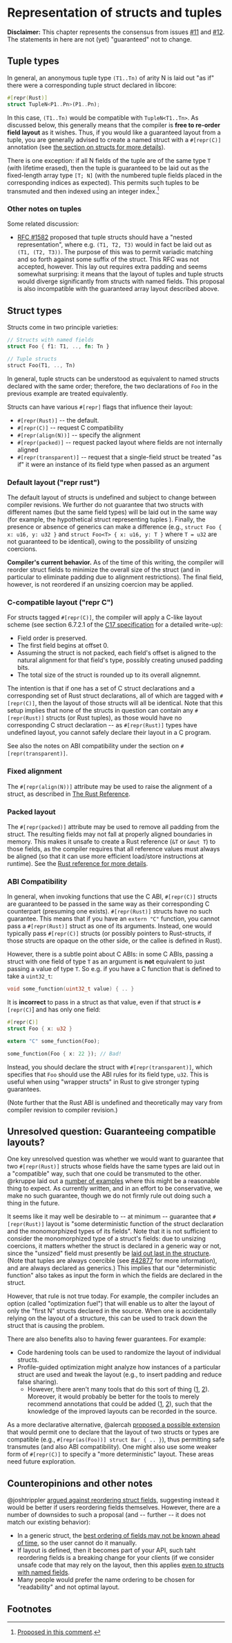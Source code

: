 # Representation of structs and tuples

**Disclaimer:** This chapter represents the consensus from issues
[#11] and [#12].  The statements in here are not (yet) "guaranteed"
not to change.

[#11]: https://github.com/rust-rfcs/unsafe-code-guidelines/issues/11
[#12]: https://github.com/rust-rfcs/unsafe-code-guidelines/issues/12

## Tuple types

In general, an anonymous tuple type `(T1..Tn)` of arity N is laid out
"as if" there were a corresponding tuple struct declared in libcore:

```rust
#[repr(Rust)]
struct TupleN<P1..Pn>(P1..Pn);
```

In this case, `(T1..Tn)` would be compatible with `TupleN<T1..Tn>`.
As discussed below, this generally means that the compiler is **free
to re-order field layout** as it wishes. Thus, if you would like a
guaranteed layout from a tuple, you are generally advised to create a
named struct with a `#[repr(C)]` annotation (see [the section on
structs for more details](#structs)).

There is one exception: if all N fields of the tuple are of the same
type `T` (with lifetime erased), then the tuple is guaranteed to be
laid out as the fixed-length array type `[T; N]` (with the numbered
tuple fields placed in the corresponding indices as expected). This
permits such tuples to be transmuted and then indexed using an integer
index.[^exception]

[^exception]: [Proposed in this comment](https://github.com/rust-rfcs/unsafe-code-guidelines/issues/12#issuecomment-417680324).

### Other notes on tuples

Some related discussion:

- [RFC #1582](https://github.com/rust-lang/rfcs/pull/1582) proposed
  that tuple structs should have a "nested representation", where
  e.g. `(T1, T2, T3)` would in fact be laid out as `(T1, (T2,
  T3))`. The purpose of this was to permit variadic matching and so
  forth against some suffix of the struct. This RFC was not accepted,
  however. This lay out requires extra padding and seems somewhat
  surprising: it means that the layout of tuples and tuple structs
  would diverge significantly from structs with named fields.  This
  proposal is also incompatible with the guaranteed array layout
  described above.

<a name="structs"></a>

## Struct types

Structs come in two principle varieties:

```rust
// Structs with named fields
struct Foo { f1: T1, .., fn: Tn }

// Tuple structs
struct Foo(T1, .., Tn)
```

In general, tuple structs can be understood as equivalent to named
structs declared with the same order; therefore, the two declarations
of `Foo` in the previous example are treated equivalently.

Structs can have various `#[repr]` flags that influence their layout:

- `#[repr(Rust)]` -- the default.
- `#[repr(C)]` -- request C compatibility
- `#[repr(align(N))]` -- specify the alignment
- `#[repr(packed)]` -- request packed layout where fields are not internally aligned
- `#[repr(transparent)]` -- request that a single-field struct be
  treated "as if" it were an instance of its field type when passed as
  an argument

### Default layout ("repr rust")

The default layout of structs is undefined and subject to change
between compiler revisions. We further do not guarantee that two
structs with different names (but the same field types) will be laid
out in the same way (for example, the hypothetical struct representing
tuples ). Finally, the presence or absence of generics can make a
difference (e.g., `struct Foo { x: u16, y: u32 }` and `struct Foo<T> {
x: u16, y: T }` where `T = u32` are not guaranteed to be identical),
owing to the possibility of unsizing coercions.

**Compiler's current behavior.** As of the time of this writing, the
compiler will reorder struct fields to minimize the overall size of
the struct (and in particular to eliminate padding due to alignment
restrictions). The final field, however, is not reordered if an
unsizing coercion may be applied.

### C-compatible layout ("repr C")

For structs tagged `#[repr(C)]`, the compiler will apply a C-like
layout scheme (see section 6.7.2.1 of the [C17 specification][C17] for
a detailed write-up):

[C17]: http://www.open-std.org/jtc1/sc22/wg14/www/abq/c17_updated_proposed_fdis.pdf

- Field order is preserved.
- The first field begins at offset 0.
- Assuming the struct is not packed, each field's offset is aligned to
  the natural alignment for that field's type, possibly creating
  unused padding bits.
- The total size of the struct is rounded up to its overall alignemnt.  

The intention is that if one has a set of C struct declarations and a
corresponding set of Rust struct declarations, all of which are tagged
with `#[repr(C)]`, then the layout of those structs will all be
identical. Note that this setup implies that none of the structs in
question can contain any `#[repr(Rust)]` structs (or Rust tuples), as
those would have no corresponding C struct declaration -- as
`#[repr(Rust)]` types have undefined layout, you cannot safely declare
their layout in a C program.

See also the notes on ABI compatibility under the section on `#[repr(transparent)]`.

### Fixed alignment

The `#[repr(align(N))]` attribute may be used to raise the alignment
of a struct, as described in [The Rust Reference][TRR-align].

[TRR-align]: (https://doc.rust-lang.org/stable/reference/type-layout.html#the-align-representation).

### Packed layout

The `#[repr(packed)]` attribute may be used to remove all padding from
the struct. The resulting fields may not fall at properly aligned
boundaries in memory. This makes it unsafe to create a Rust reference
(`&T` or `&mut T`) to those fields, as the compiler requires that all
reference values must always be aligned (so that it can use more
efficient load/store instructions at runtime). See the [Rust reference
for more details][TRR-packed].

[TRR-packed]: https://doc.rust-lang.org/stable/reference/type-layout.html#the-packed-representation

### ABI Compatibility

In general, when invoking functions that use the C ABI, `#[repr(C)]`
structs are guaranteed to be passed in the same way as their
corresponding C counterpart (presuming one exists). `#[repr(Rust)]`
structs have no such guarantee. This means that if you have an `extern
"C"` function, you cannot pass a `#[repr(Rust)]` struct as one of its
arguments. Instead, one would typically pass `#[repr(C)]` structs (or
possibly pointers to Rust-structs, if those structs are opaque on the
other side, or the callee is defined in Rust).

However, there is a subtle point about C ABIs: in some C ABIs, passing
a struct with one field of type `T` as an argument is **not**
equivalent to just passing a value of type `T`. So e.g. if you have a
C function that is defined to take a `uint32_t`:

```C
void some_function(uint32_t value) { .. }
```

It is **incorrect** to pass in a struct as that value, even if that
struct is `#[repr(C)`] and has only one field:

```rust
#[repr(C)]
struct Foo { x: u32 }

extern "C" some_function(Foo);

some_function(Foo { x: 22 }); // Bad!
```

Instead, you should declare the struct with `#[repr(transparent)]`,
which specifies that `Foo` should use the ABI rules for its field
type, `u32`. This is useful when using "wrapper structs" in Rust to
give stronger typing guarantees.

(Note further that the Rust ABI is undefined and theoretically may
vary from compiler revision to compiler revision.)

## Unresolved question: Guaranteeing compatible layouts?

One key unresolved question was whether we would want to guarantee
that two `#[repr(Rust)]` structs whose fields have the same types are
laid out in a "compatible" way, such that one could be transmuted to
the other. @rkruppe laid out a [number of
examples](https://github.com/rust-rfcs/unsafe-code-guidelines/issues/11#issuecomment-419956939)
where this might be a reasonable thing to expect. As currently
written, and in an effort to be conservative, we make no such
guarantee, though we do not firmly rule out doing such a thing in the future.  

It seems like it may well be desirable to -- at minimum -- guarantee
that `#[repr(Rust)]` layout is "some deterministic function of the
struct declaration and the monomorphized types of its fields".  Note
that it is not sufficient to consider the monomorphized type of a
struct's fields: due to unsizing coercions, it matters whether the
struct is declared in a generic way or not, since the "unsized" field
must presently be [laid out last in the
structure](https://github.com/rust-rfcs/unsafe-code-guidelines/issues/12#issuecomment-417843595). (Note
that tuples are always coercible (see [#42877] for more information),
and are always declared as generics.) This implies that our
"deterministic function" also takes as input the form in which the
fields are declared in the struct.

However, that rule is not true today. For example, the compiler
includes an option (called "optimization fuel") that will enable us to
alter the layout of only the "first N" structs declared in the
source. When one is accidentally relying on the layout of a structure,
this can be used to track down the struct that is causing the problem.

[#42877]: https://github.com/rust-lang/rust/issues/42877
[pg-unsized-tuple]: https://play.rust-lang.org/?gist=46399bb68ac685f23beffefc014203ce&version=nightly&mode=debug&edition=2015

There are also benefits also to having fewer guarantees. For example:

- Code hardening tools can be used to randomize the layout of individual structs.
- Profile-guided optimization might analyze how instances of a
particular struct are used and tweak the layout (e.g., to insert
padding and reduce false sharing).
    - However, there aren't many tools that do this sort of thing
([1](https://github.com/rust-rfcs/unsafe-code-guidelines/issues/11#issuecomment-420650851),
[2](https://github.com/rust-rfcs/unsafe-code-guidelines/issues/11#issuecomment-420681763)). Moreover,
it would probably be better for the tools to merely recommend
annotations that could be added
([1](https://github.com/rust-rfcs/unsafe-code-guidelines/issues/11#issuecomment-420077105),
[2](https://github.com/rust-rfcs/unsafe-code-guidelines/issues/11#issuecomment-420077105)),
such that the knowledge of the improved layouts can be recorded in the
source.

As a more declarative alternative, @alercah [proposed a possible
extension](https://github.com/rust-rfcs/unsafe-code-guidelines/issues/12#issuecomment-420165155)
that would permit one to declare that the layout of two structs or
types are compatible (e.g., `#[repr(as(Foo))] struct Bar { .. }`),
thus permitting safe transmutes (and also ABI compatibility).  One
might also use some weaker form of `#[repr(C)]` to specify a "more
deterministic" layout. These areas need future exploration.

## Counteropinions and other notes

@joshtrippler [argued against reordering struct
fields](https://github.com/rust-rfcs/unsafe-code-guidelines/issues/11#issuecomment-417953576),
suggesting instead it would be better if users reordering fields
themselves. However, there are a number of downsides to such a
proposal (and -- further -- it does not match our existing behavior):

- In a generic struct, the [best ordering of fields may not be known
  ahead of
  time](https://github.com/rust-rfcs/unsafe-code-guidelines/issues/11#issuecomment-420659840),
  so the user cannot do it manually.
- If layout is defined, then it becomes part of your API, such taht
  reordering fields is a breaking change for your clients (if we
  consider unsafe code that may rely on the layout, then this applies
  [even to structs with named
  fields](https://github.com/rust-rfcs/unsafe-code-guidelines/issues/11#issuecomment-420117856).
- Many people would prefer the name ordering to be chosen for
  "readability" and not optimal layout.

## Footnotes
